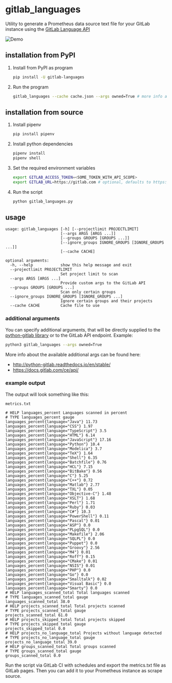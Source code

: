 # gitlab_languages

Utility to generate a Prometheus data source text file for your GitLab instance
using the [GitLab Language API](https://docs.gitlab.com/ee/api/projects.html#languages)

![Demo](https://cdn.rawgit.com/max-wittig/gitlab_languages/master/images/termtosvg_jai2cshl.svg)

## installation from PyPI

1. Install from PyPI as program

   ```bash
   pip install -U gitlab-languages
   ```

1. Run the program

   ```bash
   gitlab_languages --cache cache.json --args owned=True # more info about usage: see below
   ```

## installation from source

1. Install pipenv

    ```bash
    pip install pipenv
    ```

2. Install python dependencies

    ```bash
    pipenv install
    pipenv shell
    ```

3. Set the required environment variables

    ```bash
    export GITLAB_ACCESS_TOKEN=<SOME_TOKEN_WITH_API_SCOPE>
    export GITLAB_URL=https://gitlab.com # optional, defaults to https://gitlab.com
    ```

3. Run the script

    ```bash
    python gitlab_languages.py
    ```
 
## usage

```plain
usage: gitlab_languages [-h] [--projectlimit PROJECTLIMIT]
                        [--args ARGS [ARGS ...]]
                        [--groups GROUPS [GROUPS ...]]
                        [--ignore_groups IGNORE_GROUPS [IGNORE_GROUPS ...]]
                        [--cache CACHE]

optional arguments:
  -h, --help            show this help message and exit
  --projectlimit PROJECTLIMIT
                        Set project limit to scan
  --args ARGS [ARGS ...]
                        Provide custom args to the GitLab API
  --groups GROUPS [GROUPS ...]
                        Scan only certain groups
  --ignore_groups IGNORE_GROUPS [IGNORE_GROUPS ...]
                        Ignore certain groups and their projects
  --cache CACHE         Cache file to use
```

### additional arguments

You can specify additional arguments, that will be directly supplied to the
[python-gitlab library](https://github.com/python-gitlab/python-gitlab) or to the GitLab API endpoint.
Example:

```bash
python3 gitlab_languages --args owned=True
``` 

More info about the available additional args can be found here:

* http://python-gitlab.readthedocs.io/en/stable/
* https://docs.gitlab.com/ce/api/

### example output

The output will look something like this:

```plain
metrics.txt

# HELP languages_percent Languages scanned in percent
# TYPE languages_percent gauge
languages_percent{language="Java"} 11.73
languages_percent{language="CSS"} 1.97
languages_percent{language="TypeScript"} 3.5
languages_percent{language="HTML"} 6.14
languages_percent{language="JavaScript"} 17.16
languages_percent{language="Python"} 10.4
languages_percent{language="Modelica"} 3.7
languages_percent{language="TeX"} 1.64
languages_percent{language="Shell"} 6.35
languages_percent{language="Batchfile"} 0.76
languages_percent{language="HCL"} 7.15
languages_percent{language="BitBake"} 0.56
languages_percent{language="C"} 5.25
languages_percent{language="C++"} 0.72
languages_percent{language="Matlab"} 2.77
languages_percent{language="TXL"} 0.05
languages_percent{language="Objective-C"} 1.48
languages_percent{language="XSLT"} 1.68
languages_percent{language="Perl"} 1.71
languages_percent{language="Ruby"} 0.03
languages_percent{language="C#"} 10.3
languages_percent{language="PowerShell"} 0.11
languages_percent{language="Pascal"} 0.01
languages_percent{language="ASP"} 0.0
languages_percent{language="PLpgSQL"} 0.0
languages_percent{language="Makefile"} 2.06
languages_percent{language="SQLPL"} 0.0
languages_percent{language="Puppet"} 0.0
languages_percent{language="Groovy"} 2.56
languages_percent{language="M4"} 0.01
languages_percent{language="Roff"} 0.15
languages_percent{language="CMake"} 0.01
languages_percent{language="NSIS"} 0.01
languages_percent{language="PHP"} 0.0
languages_percent{language="Go"} 0.0
languages_percent{language="Smalltalk"} 0.02
languages_percent{language="Visual Basic"} 0.0
languages_percent{language="Smarty"} 0.0
# HELP languages_scanned_total Total languages scanned
# TYPE languages_scanned_total gauge
languages_scanned_total 38.0
# HELP projects_scanned_total Total projects scanned
# TYPE projects_scanned_total gauge
projects_scanned_total 61.0
# HELP projects_skipped_total Total projects skipped
# TYPE projects_skipped_total gauge
projects_skipped_total 0.0
# HELP projects_no_language_total Projects without language detected
# TYPE projects_no_language_total gauge
projects_no_language_total 39.0
# HELP groups_scanned_total Total groups scanned
# TYPE groups_scanned_total gauge
groups_scanned_total 0.0
```

Run the script via GitLab CI with schedules and export the metrics.txt file as GitLab pages.
Then you can add it to your Prometheus instance as scrape source.
